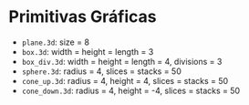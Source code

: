 # Primitivas Gráficas

- ``plane.3d``: size = 8
- ``box.3d``: width = height = length = 3
- ``box_div.3d``: width = height = length = 4, divisions = 3
- ``sphere.3d``: radius = 4, slices = stacks = 50
- ``cone_up.3d``: radius = 4, height = 4, slices = stacks = 50
- ``cone_down.3d``: radius = 4, height = -4, slices = stacks = 50
